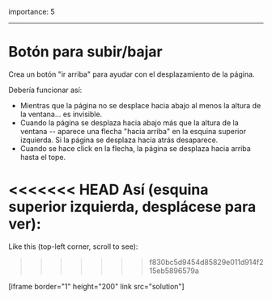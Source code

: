 importance: 5

---

# Botón para subir/bajar

Crea un botón "ir arriba" para ayudar con el desplazamiento de la página.

Debería funcionar así:
- Mientras que la página no se desplace hacia abajo al menos la altura de la ventana... es invisible.
- Cuando la página se desplaza hacia abajo más que la altura de la ventana -- aparece una flecha "hacia arriba" en la esquina superior izquierda. Si la página se desplaza hacia atrás desaparece.
- Cuando se hace click en la flecha, la página se desplaza hacia arriba hasta el tope.

<<<<<<< HEAD
Así (esquina superior izquierda, desplácese para ver):
=======
Like this (top-left corner, scroll to see):
>>>>>>> f830bc5d9454d85829e011d914f215eb5896579a

[iframe border="1" height="200" link src="solution"]
